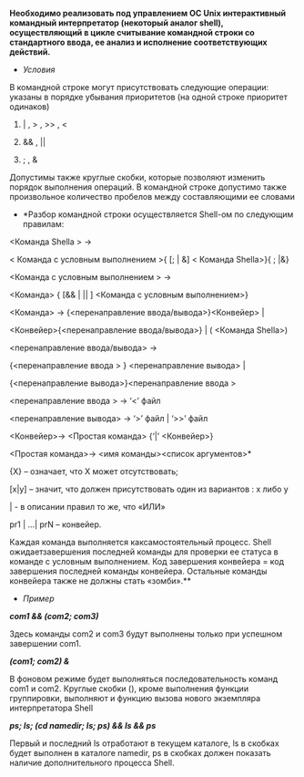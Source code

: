 **Необходимо реализовать под управлением ОС Unix интерактивный командный
интерпретатор (некоторый аналог shell), осуществляющий в цикле считывание командной
строки со стандартного ввода, ее анализ и исполнение соответствующих действий.**

* *Условия*


В командной строке могут присутствовать следующие операции:
указаны в порядке убывания приоритетов (на одной строке приоритет одинаков)


1) | , > , >> , <

2) && , ||

3) ; , &

Допустимы также круглые скобки, которые позволяют изменить порядок выполнения
операций.
В командной строке допустимо также произвольное количество пробелов между
составляющими ее словами

* *Разбор командной строки осуществляется Shell-oм по следующим правилам:
 
<Команда Shellа > →

< Команда с условным выполнением >{ [; | &] < Команда Shellа>}{ ; |&}

<Команда с условным выполнением > →

<Команда> { [&& | || ] <Команда с условным выполнением>}

<Команда> → {<перенаправление ввода/вывода>}<Конвейер> |

<Конвейер>{<перенаправление ввода/вывода>} | ( <Команда Shellа>)

<перенаправление ввода/вывода> →

{<перенаправление ввода > } <перенаправление вывода> |

{<перенаправление вывода>}<перенаправление ввода >

<перенаправление ввода > → ‘<’ файл

<перенаправление вывода> → ‘>’ файл | ‘>>’ файл

<Конвейер>→ <Простая команда> {‘|’ <Конвейер>}

<Простая команда>→ <имя команды><список аргументов>*

{X} – означает, что X может отсутствовать;

[x|y] – значит, что должен присутствовать один из вариантов : x либо y

| - в описании правил то же, что «ИЛИ»

pr1 | …| prN – конвейер.

Каждая команда выполняется каксамостоятельный процесс. Shell ожидаетзавершения последней команды для проверки ее статуса в команде с условным выполнением.
Код завершения конвейера = код завершения последней команды конвейера. Остальные команды
конвейера также не должны стать «зомби».**

* *Пример*

***com1 && (com2; com3)***

Здесь команды com2 и com3 будут выполнены только при успешном завершении com1.

***(com1; com2) &***

В фоновом режиме будет выполняться последовательность команд com1 и com2.
Круглые скобки (), кроме выполнения функции группировки, выполняют и функцию вызова
нового экземпляра интерпретатора Shell

***ps; ls; (cd namedir; ls; ps) && ls && ps***

Первый и последний ls отработают в текущем каталоге, ls в скобках будет выполнен в каталоге
namedir, ps в скобках должен показать наличие дополнительного процесса Shell.
